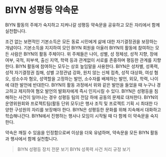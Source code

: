 # BIYN 성평등 약속문

BIYN 활동의 주체가 숙지하고 지켜나갈 성평등 약속문을 공유하고 모든 자리에서 함께 실천합니다.

조건 없는 보편적인 기본소득은 모든 동료 시민에게 삶에 대한 자기결정권을 보장하는 개념이다.
기본소득을 지지하여 모인 BIYN 회원을 아울러 BIYN의 활동에 참여하는 모든 사람은 BIYN의 활동 주체이다. 
위 주체들은 나이, 성별, 성 정체성, 성적 지향, 장애 여부, 국적, 피부색, 출신 지역, 학력 등과 관계없이 서로를 존중하며 평등한 관계를 지향한다.
BIYN 활동에 참여하는 모두는 상호 높임말을 사용한다.
BIYN은 성차별, 성폭력, 성적 자기결정권 침해, 성별 고정관념 강화, 원치 않는 신체 접촉, 성적 대상화, 여성 혐오, 성소수자 혐오, 성역할을 고정하는 발언, 소수자를 배제하는 발언, 외모, 학력, 나이에 대한 발언에 반대한다.
BIYN의 활동 과정에서 위와 같은 발언을 들었을 때 누구나 경고하고 제지하여 혐오 발언의 발화자에게 즉시 인지시킬 수 있다.
BIYN은 성평등을 침해하는 사건이 일어나는 경우 성평등 팀의 전담 하에 공동의 문제로 대처한다.
BIYN의 운영위원회와 프로젝트팀(활동 단위 모두)은 행사 조직 및 프로젝트 기획 시 최대한 다양한 구성원의 자리를 보장해야 한다. 
BIYN은 성평등한 문화를 위해 지속해서 대화하고 학습해나간다. 
BIYN에서 진행하는 행사나 모임이 시작될 때 다 함께 이 약속문을 숙지한다.

약속은 깨질 수 있음을 인정함으로써 이상을 더욱 유념하며, 약속문을 모든 BIYN 활동과 행사에서 함께 실천합니다.

> BIYN 성평등 장치 전문 보기
> BIYN 성폭력 사건 처리 규정 보기
